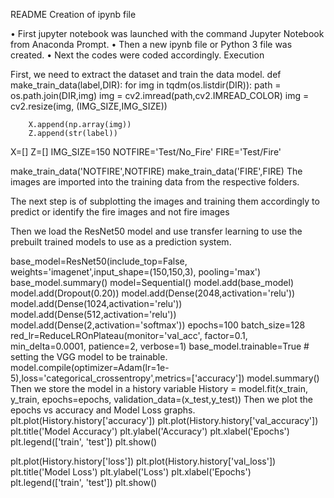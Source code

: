 README
Creation of ipynb file


•	First jupyter notebook was launched with the command Jupyter Notebook from Anaconda Prompt.
•	Then a new ipynb file or Python 3 file was created.
•	Next the codes were coded accordingly.
Execution


First, we need to extract the dataset and train the data model.
def make_train_data(label,DIR):
    for img in tqdm(os.listdir(DIR)):
        path = os.path.join(DIR,img)
        img = cv2.imread(path,cv2.IMREAD_COLOR)
        img = cv2.resize(img, (IMG_SIZE,IMG_SIZE))
        
        X.append(np.array(img))
        Z.append(str(label))
X=[]
Z=[]
IMG_SIZE=150
NOTFIRE='Test/No_Fire'
FIRE='Test/Fire'



make_train_data('NOTFIRE',NOTFIRE)
make_train_data('FIRE',FIRE)
The images are imported into the training data from the respective folders.

The next step is of subplotting the images and training them accordingly to predict or identify the fire images and not fire images


Then we load the ResNet50 model and use transfer learning to use the prebuilt trained models to use as a prediction system.


base_model=ResNet50(include_top=False, weights='imagenet',input_shape=(150,150,3), pooling='max')
base_model.summary()
model=Sequential()
model.add(base_model)
model.add(Dropout(0.20))
model.add(Dense(2048,activation='relu'))
model.add(Dense(1024,activation='relu'))
model.add(Dense(512,activation='relu'))
model.add(Dense(2,activation='softmax'))
epochs=100
batch_size=128
red_lr=ReduceLROnPlateau(monitor='val_acc', factor=0.1, min_delta=0.0001, patience=2, verbose=1)
base_model.trainable=True # setting the VGG model to be trainable.
model.compile(optimizer=Adam(lr=1e-5),loss='categorical_crossentropy',metrics=['accuracy'])
model.summary()
Then we store the model in a history variable
History = model.fit(x_train, y_train, epochs=epochs, validation_data=(x_test,y_test))
Then we plot the epochs vs accuracy and Model Loss graphs.
plt.plot(History.history['accuracy'])
plt.plot(History.history['val_accuracy'])
plt.title('Model Accuracy')
plt.ylabel('Accuracy')
plt.xlabel('Epochs')
plt.legend(['train', 'test'])
plt.show()
 

plt.plot(History.history['loss'])
plt.plot(History.history['val_loss'])
plt.title('Model Loss')
plt.ylabel('Loss')
plt.xlabel('Epochs')
plt.legend(['train', 'test'])
plt.show()

 


